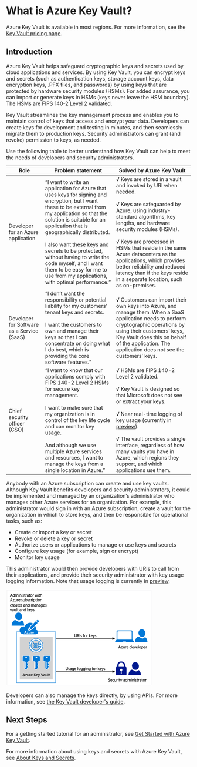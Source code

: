 <properties
	pageTitle="What is Azure Key Vault? | Microsoft Azure"
	description="Azure Key Vault helps safeguard cryptographic keys and secrets used by cloud applications and services. By using Azure Key Vault, customers can encrypt keys and secrets (such as authentication keys, storage account keys, data encryption keys, .PFX files, and passwords) by using keys that are protected by hardware security modules (HSMs)."
	services="key-vault"
	documentationCenter=""
	authors="cabailey"
	manager="mbaldwin"
	tags="azure-resource-manager"/>

<tags
	ms.service="key-vault"
	ms.workload="identity"
	ms.tgt_pltfrm="na"
	ms.devlang="na"
	ms.topic="get-started-article"
	ms.date="11/12/2015"
	ms.author="cabailey"/>



# What is Azure Key Vault?

Azure Key Vault is available in most regions. For more information, see the [Key Vault pricing page](../../../../pricing/details/key-vault/).

## Introduction

Azure Key Vault helps safeguard cryptographic keys and secrets used by cloud applications and services. By using Key Vault, you can encrypt keys and secrets (such as authentication keys, storage account keys, data encryption keys, .PFX files, and passwords) by using keys that are protected by hardware security modules (HSMs). For added assurance, you can import or generate keys in HSMs (keys never leave the HSM boundary). The HSMs are FIPS 140-2 Level 2 validated.  

Key Vault streamlines the key management process and enables you to maintain control of keys that access and encrypt your data. Developers can create keys for development and testing in minutes, and then seamlessly migrate them to production keys. Security administrators can grant (and revoke) permission to keys, as needed.

Use the following table to better understand how Key Vault can help to meet the needs of developers and security administrators.





| Role        | Problem statement           | Solved by Azure Key Vault  |
| ------------- |-------------|-----|
| Developer for an Azure application      | “I want to write an application for Azure that uses keys for signing and encryption, but I want these to be external from my application so that the solution is suitable for an application that is geographically distributed. <br/><br/>I also want these keys and secrets to be protected, without having to write the code myself, and I want them to be easy for me to use from my applications, with optimal performance.” | √ Keys are stored in a vault and invoked by URI when needed.<br/><br/> √ Keys are safeguarded by Azure, using industry-standard algorithms, key lengths, and hardware security modules (HSMs).<br/><br/> √ Keys are processed in HSMs that reside in the same Azure datacenters as the applications, which provides better reliability and reduced latency than if the keys reside in a separate location, such as on-premises.|
| Developer for Software as a Service (SaaS)      |“I don’t want the responsibility or potential liability for my customers’ tenant keys and secrets. <br/><br/>I want the customers to own and manage their keys so that I can concentrate on doing what I do best, which is providing the core software features.” | √ Customers can import their own keys into Azure, and manage them. When a SaaS application needs to perform cryptographic operations by using their customers’ keys, Key Vault does this on behalf of the application. The application does not see the customers’ keys.|
| Chief security officer (CSO) | “I want to know that our applications comply with FIPS 140-2 Level 2 HSMs for secure key management. <br/><br/>I want to make sure that my organization is in control of the key life cycle and can monitor key usage. <br/><br/>And although we use multiple Azure services and resources, I want to manage the keys from a single location in Azure.”     |√ HSMs are FIPS 140-2 Level 2 validated.<br/><br/>√ Key Vault is designed so that Microsoft does not see or extract your keys.<br/><br/>√ Near real-time logging of key usage (currently in [preview](http://blogs.technet.com/b/kv/archive/2015/11/10/keyvault_2d00_logging_2d00_preview.aspx)).<br/><br/>√ The vault provides a single interface, regardless of how many vaults you have in Azure, which regions they support, and which applications use them. |


Anybody with an Azure subscription can create and use key vaults. Although Key Vault benefits developers and security administrators, it could be implemented and managed by an organization’s administrator who manages other Azure services for an organization. For example, this administrator would sign in with an Azure subscription, create a vault for the organization in which to store keys, and then be responsible for operational tasks, such as:

+ Create or import a key or secret
+ Revoke or delete a key or secret
+ Authorize users or applications to manage or use keys and secrets
+ Configure key usage (for example, sign or encrypt)
+ Monitor key usage

This administrator would then provide developers with URIs to call from their applications, and provide their security administrator with key usage logging information. Note that usage logging is currently in [preview](http://blogs.technet.com/b/kv/archive/2015/11/10/keyvault_2d00_logging_2d00_preview.aspx).

   ![Overview of Azure Key Vault][1]

Developers can also manage the keys directly, by using  APIs. For more information, see [the Key Vault developer's guide](key-vault-developers-guide.md).

## Next Steps

For a getting started tutorial for an administrator, see [Get Started with Azure Key Vault](key-vault-get-started.md).

For more information about using keys and secrets with Azure Key Vault, see [About Keys and Secrets](https://msdn.microsoft.com/library/azure/dn903623.aspx).


<!--Image references-->
[1]: ./media/key-vault-whatis/AzureKeyVault_overview.png
